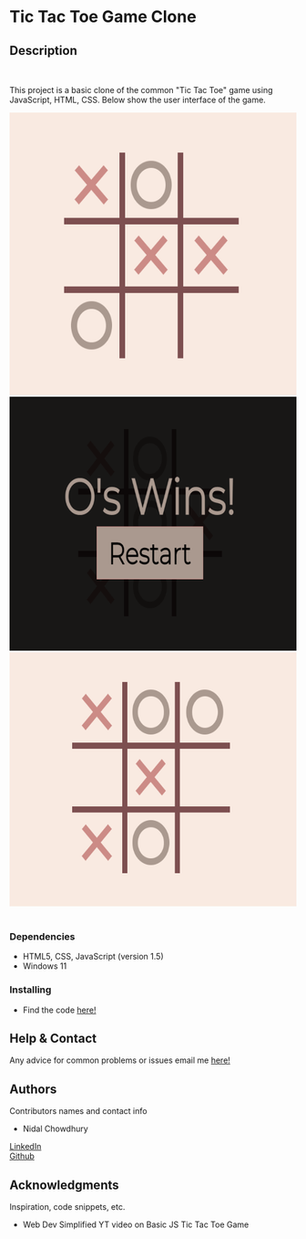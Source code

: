 # Tic Tac Toe Game Clone
## Description
<br />
<p>
  This project is a basic clone of the common "Tic Tac Toe" game using JavaScript, HTML, CSS. Below show the user interface of the game.
</p>
<div class="container">
  <a href="https://github.com/NzyC/Tic-Tac-Toe">
    <img src="./assets/1.png" alt="Logo" width="600" height="495">
  </a>
  <a href="https://github.com/NzyC/Tic-Tac-Toe">
    <img src="./assets/2.png" alt="Logo" width="600" height="445">
  </a>
  <a href="https://github.com/NzyC/Tic-Tac-Toe">
    <img src="./assets/3.png" alt="Logo" width="600" height="445">
  </a>
</div>
<br />

### Dependencies

* HTML5, CSS, JavaScript (version 1.5)
* Windows 11

### Installing

* Find the code <a href="https://github.com/NzyC/Tic-Tac-Toe">here!</a>
## Help & Contact

Any advice for common problems or issues email me <a href="mailto:nidal.chowdhury1@gmail.com">here!</a>

## Authors

Contributors names and contact info

* Nidal Chowdhury  
<a href="https://www.linkedin.com/in/nidal-chowdhury-b56b52220/">
LinkedIn</a>
<br />
 <a href="https://github.com/NzyC">Github</a>

## Acknowledgments

Inspiration, code snippets, etc.
* Web Dev Simplified YT video on <a hre="https://www.youtube.com/watch?v=Y-GkMjUZsmM&ab_channel=WebDevSimplified">Basic JS Tic Tac Toe Game</a>